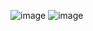 ![image](https://user-images.githubusercontent.com/36649115/41325968-d030f940-6e71-11e8-8d17-6d605fa167b7.png)
![image](https://user-images.githubusercontent.com/36649115/41325982-e0982c7c-6e71-11e8-87ef-83d24ef34db0.png)
